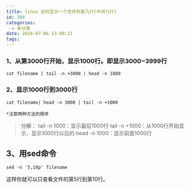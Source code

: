 ```yaml
---
title: linux 如何显示一个文件的某几行(中间几行)
id: 384
categories:
  - 未分类
date: 2016-07-06 13:09:21
tags:
---
```


### 1、从第3000行开始，显示1000行。即显示3000~3999行

    cat filename | tail -n +3000 | head -n 1000


### 2、显示1000行到3000行

    cat filename| head -n 3000 | tail -n +1000

`*注意两种方法的顺序`

> 分解：
>        tail -n 1000：显示最后1000行
>        tail -n +1000：从1000行开始显示，显示1000行以后的
>        head -n 1000：显示前面1000行

## 3、用sed命令
    sed -n '5,10p' filename

这样你就可以只查看文件的第5行到第10行。
